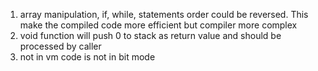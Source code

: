 1. array manipulation, if, while, statements order could be reversed. This make the compiled code more efficient but compiler more complex
1. void function will push 0 to stack as return value and should be processed by caller 
1. not in vm code is not in bit mode